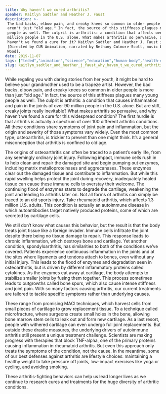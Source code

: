 ```yaml
---
title: Why haven't we cured arthritis?
speaker: Kaitlyn Sadtler and Heather J. Faust
description: >-
 The bad backs, elbow pain, and creaky knees so common in older people often
 aren't just "old age." In fact, the source of this stiffness plagues many young
 people as well. The culprit is arthritis: a condition that affects over 90
 million people in the U.S. alone. What makes arthritis so pervasive, and why
 haven't we found a cure for it? Kaitlyn Sadtler and Heather J. Faust investigate.
 [Directed by CUB Animation, narrated by Bethany Cutmore-Scott, music by James
 Wood].
date: 2019-11-07
tags: ["teded","animation","science","education","human-body","health-care","healthcare","medical-research","biology","health","medicine","physiology","aging"]
slug: kaitlyn_sadtler_and_heather_j_faust_why_haven_t_we_cured_arthritis
---
```


While regaling you with daring stories from her youth, it might be hard to believe your 
grandmother used to be a trapeze artist. However, the bad backs, elbow pain, and creaky
knees so common in older people is more than just “old age." In fact, the source of this
stiffness plagues many young people as well. The culprit is arthritis: a condition that
causes inflammation and pain in the joints of over 90 million people in the U.S. alone.
But are stiff, creaky joints really inevitable? What makes arthritis so pervasive, and
why haven’t we found a cure for this widespread condition? The first hurdle is that
arthritis is actually a spectrum of over 100 different arthritic conditions. All these
conditions share symptoms of joint pain and inflammation, but the origin and severity of
those symptoms vary widely. Even the most common type, osteoarthritis, is trickier to
prevent than one might think. It’s a general misconception that arthritis is confined to
old age.

The origins of osteoarthritis can often be traced to a patient’s early life, from any
seemingly ordinary joint injury. Following impact, immune cells rush in to help clean and
repair the damaged site and begin pumping out enzymes, including matrix metalloproteinases
 and aggrecanases. These enzymes clear out the damaged tissue and contribute to
inflammation. But while this rapid swelling helps protect the joint during recovery,
inadequately healed tissue can cause these immune cells to overstay their welcome. The
continuing flood of enzymes starts to degrade the cartilage, weakening the joint and
leading to arthritis later on. Not all forms of arthritis can simply be traced to an old
sports injury. Take rheumatoid arthritis, which affects 1.3 million U.S. adults. This
condition is actually an autoimmune disease in which autoantibodies target natively
produced proteins, some of which are secreted by cartilage cells.

We still don’t know what causes this behavior, but the result is that the body treats 
joint tissue like a foreign invader. Immune cells infiltrate the joint despite there
being no tissue damage to repair. This response leads to chronic inflammation, which
destroys bone and cartilage. Yet another condition, spondyloarthritis, has similarities to
both of the conditions we’ve covered. Patients experience continuous inflammation in the
joints and at the sites where ligaments and tendons attach to bones, even without any
initial injury. This leads to the flood of enzymes and degradation seen in
osteoarthritis, but is driven by different inflammatory proteins called cytokines. As the
enzymes eat away at cartilage, the body attempts to stabilize smaller joints by fusing
them together. This process sometimes leads to outgrowths called bone spurs, which also
cause intense stiffness and joint pain. With so many factors causing arthritis, our
current treatments are tailored to tackle specific symptoms rather than underlying
causes.

These range from promising MACI techniques, which harvest cells from small pieces of
cartilage to grow replacement tissue. To a technique called microfracture, where surgeons
create small holes in the bone, allowing bone marrow stem cells to leak out and form new
cartilage. As a last resort, people with withered cartilage can even undergo full joint
replacements. But outside these drastic measures, the underlying drivers of autoimmune
arthritis still present a unique treatment challenge. Scientists are making progress with
 therapies that block TNF-alpha, one of the primary proteins causing inflammation in
rheumatoid arthritis. But even this approach only treats the symptoms of the condition,
not the cause. In the meantime, some of our best defenses against arthritis are lifestyle
choices: maintaining a healthy weight to take pressure off joints, low-impact exercises
like yoga or cycling, and avoiding smoking.

These arthritis-fighting behaviors can help us lead longer lives as we continue to
research cures and treatments for the huge diversity of arthritic conditions.

<!--
ad_duration=0
event="TED-Ed"
external_start_time=0
intro_duration=0
is_subtitle_required="False"
is_talk_featured="False"
language="en"
language_swap="False"
native_language="en"
number_of_related_talks=6
number_of_speakers=1
number_of_subtitled_videos=0
number_of_tags=13
number_of_talk_download_languages=18
number_of_talk_more_resources=0
number_of_talk_recommendations=0
number_of_talks_take_actions=0
post_ad_duration=0
published_timestamp="2019-11-08 18:56:33"
recording_date="2019-11-07"
speaker_is_published=0
speaker_name="Kaitlyn Sadtler and Heather J. Faust"
talk_name="Why haven't we cured arthritis?"
talks_tags=["teded","animation","science","education","human-body","health-care","healthcare","medical-research","biology","health","medicine","physiology","aging"]
url_photo_talk="https://s3.amazonaws.com/talkstar-photos/uploads/4ec59c83-04f3-409f-af11-ff96cddaad5a/arthritis_textless.jpg"
url_webpage="https://www.ted.com/talks/kaitlyn_sadtler_and_heather_j_faust_why_haven_t_we_cured_arthritis"
video_type_name="TED-Ed Original"
-->